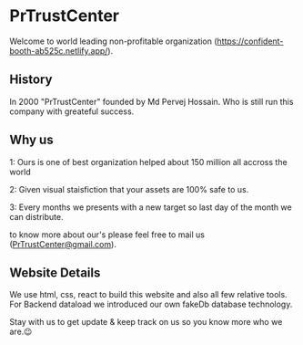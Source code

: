 # PrTrustCenter

Welcome to world leading non-profitable organization
(https://confident-booth-ab525c.netlify.app/).

## History

In 2000 "PrTrustCenter" founded by Md Pervej Hossain.
Who is still run this company with greateful success.

## Why us

1: Ours is one of best organization helped about 150 million all
accross the world

2: Given visual staisfiction that your assets are 100% safe to us.

3: Every months we presents with a new target
so last day of the month we can distribute.

to know more about our's please feel free to mail us (PrTrustCenter@gmail.com).

## Website Details

We use html, css, react to build this website and also all few relative tools.
For Backend dataload we introduced our own fakeDb database technology.

Stay with us to get update &
keep track on us
so you know more who we are.😉
